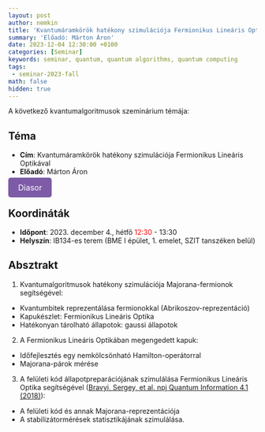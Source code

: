 ```yaml
---
layout: post
author: nemkin
title: 'Kvantumáramkörök hatékony szimulációja Fermionikus Lineáris Optikával'
summary: 'Előadó: Márton Áron'
date: 2023-12-04 12:30:00 +0100
categories: [Seminar]
keywords: seminar, quantum, quantum algorithms, quantum computing
tags:
 - seminar-2023-fall
math: false
hidden: true
---
```


A következő kvantumalgoritmusok szeminárium témája:

## Téma

- **Cím**: Kvantumáramkörök hatékony szimulációja Fermionikus Lineáris Optikával
- **Előadó**: Márton Áron

<a
  href="https://quszit.github.io/seminar/aron-marton-2023-11-14-seminar-efficient-simulation-of-quantum-circuits-with-fermionic-linear-optics.pdf"
  style="
    background-color: #7D5BA6;
    padding: 10px 20px;
    border: none;
    border-radius: 5px;
    outline: none;
    color: white;
    font-size: 16px;
    text-decoration: none;
    cursor: pointer;
    transition: background-color 0.3s ease;"
    onmouseover="this.style.backgroundColor='#6D4A94'"
    onmouseout="this.style.backgroundColor='#7D5BA6'"
    onmousedown="this.style.backgroundColor='#5C3A82'"
    onmouseup="this.style.backgroundColor='#7D5BA6'"
    >Diasor</a>

## Koordináták

- **Időpont**: 2023. december 4., hétfő <span style="color: red">12:30</span> - 13:30
- **Helyszín**: IB134-es terem (BME I épület, 1. emelet, SZIT tanszéken belül)

## Absztrakt

1) Kvantumalgoritmusok hatékony szimulációja Majorana-fermionok segítségével:
- Kvantumbitek reprezentálása fermionokkal (Abrikoszov-reprezentáció)
- Kapukészlet: Fermionikus Lineáris Optika
- Hatékonyan tárolható állapotok: gaussi állapotok

2) A Fermionikus Lineáris Optikában megengedett kapuk:
- Időfejlesztés egy nemkölcsönható Hamilton-operátorral
- Majorana-párok mérése

3) A felületi kód állapotpreparációjának szimulálása Fermionikus Lineáris Optika segítségével ([Bravyi, Sergey, et al. npj Quantum Information 4.1 (2018)](https://arxiv.org/abs/1710.02270)):
- A felületi kód és annak Majorana-reprezentációja
- A stabilizátormérések statisztikájának szimulálása.
